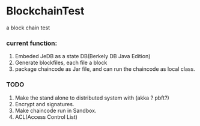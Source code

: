 # BlockchainTest
a block chain test

### current function:
1. Embeded JeDB as a state DB(Berkely DB Java Edition)
2. Generate blockfiles, each file a block
3. package chaincode as Jar file, and can run the chaincode as local class.


### TODO
1. Make the stand alone to distributed system with (akka ? pbft?)
2. Encrypt and signatures.
3. Make chaincode run in Sandbox.
4. ACL(Access Control List)
